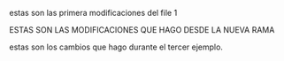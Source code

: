 estas son las primera modificaciones del file 1

ESTAS SON LAS MODIFICACIONES QUE HAGO DESDE LA NUEVA RAMA

estas son los cambios que hago durante el tercer ejemplo. 
